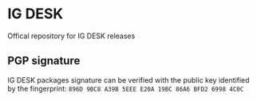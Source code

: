 # IG DESK
Offical repository for IG DESK releases

## PGP signature
IG DESK packages signature can be verified with the public key identified by the fingerprint: `896D 9BC8 A39B 5EEE E20A 19BC 86A6 BFD2 6998 4C0C`
